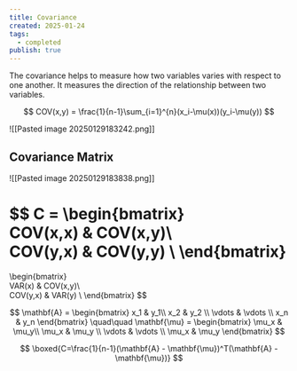 ```yaml
---
title: Covariance
created: 2025-01-24
tags:
  - completed
publish: true
---
```

The covariance helps to measure how two variables varies with respect to one another. It measures the direction of the relationship between two variables.

$$
COV(x,y) = \frac{1}{n-1}\sum_{i=1}^{n}(x_i-\mu(x))(y_i-\mu(y))
$$

![[Pasted image 20250129183242.png]]

## Covariance Matrix

![[Pasted image 20250129183838.png]]

$$
C = \begin{bmatrix}  
COV(x,x) & COV(x,y)\\  
COV(y,x) & COV(y,y) \\
\end{bmatrix}
=
\begin{bmatrix}  
VAR(x) & COV(x,y)\\  
COV(y,x) & VAR(y) \\
\end{bmatrix}
$$

$$
\mathbf{A} = \begin{bmatrix}  
x_1 & y_1\\  
x_2 & y_2 \\
\vdots & \vdots \\
x_n & y_n
\end{bmatrix}
\quad\quad
\mathbf{\mu} =
\begin{bmatrix}  
\mu_x & \mu_y\\  
\mu_x & \mu_y \\
\vdots & \vdots \\
\mu_x & \mu_y
\end{bmatrix}
$$

$$
\boxed{C=\frac{1}{n-1}(\mathbf{A} - \mathbf{\mu})^T(\mathbf{A} - \mathbf{\mu})}
$$
